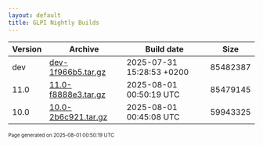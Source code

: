 ```yaml
---
layout: default
title: GLPI Nightly Builds
---
```


Version|Archive|Build date|Size
---|---|---|---
dev|[dev-1f966b5.tar.gz](dev-1f966b5.tar.gz)|2025-07-31 15:28:53 +0200|85482387
11.0|[11.0-f8888e3.tar.gz](11.0-f8888e3.tar.gz)|2025-08-01 00:50:19 UTC|85479145
10.0|[10.0-2b6c921.tar.gz](10.0-2b6c921.tar.gz)|2025-08-01 00:45:08 UTC|59943325

<font size="1">Page generated on 2025-08-01 00:50:19 UTC</font>
